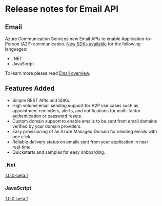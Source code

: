 # Release notes for Email API

## Email 
Azure Communication Services new Email APIs to enable Application-to-Person (A2P) communication. 
[New SDKs available](https://docs.microsoft.com/azure/communication-services/concepts/email/sdk-features) for the following languages:
- .NET
- JavaScript

To learn more please read [Email overview](https://docs.microsoft.com/azure/communication-services/concepts/email/email-overview).

## Features Added
- Simple REST APIs and SDKs.
- High volume email sending support for A2P use cases such as appointment reminders, alerts, and notifications for multi-factor authentication or password resets.
- Custom domain support to enable emails to be sent from email domains verified by your domain providers.
- Easy provisioning of an Azure Managed Domain for sending emails with one click.
- Reliable delivery status on emails sent from your application in near real-time.
- Quickstarts and samples for easy onboarding.

### .Net
[1.0.0-beta.1](https://github.com/Azure/azure-sdk-for-net/blob/main/sdk/communication/Azure.Communication.Email/CHANGELOG.md)

### JavaScript
[1.0.0-beta.1]( https://github.com/Azure/azure-sdk-for-js/blob/main/sdk/communication/communication-email/CHANGELOG.md)
